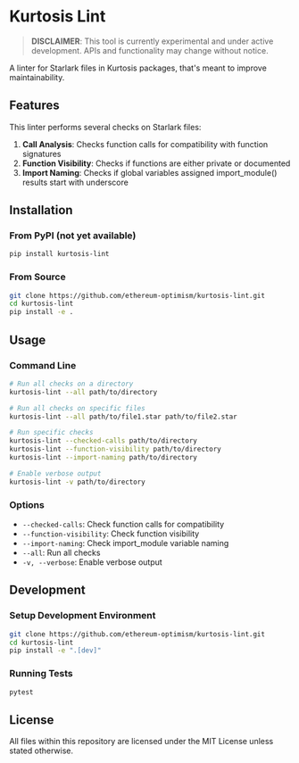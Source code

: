 # Kurtosis Lint

> **DISCLAIMER**: This tool is currently experimental and under active development. APIs and functionality may change without notice.

A linter for Starlark files in Kurtosis packages, that's meant to improve maintainability.

## Features

This linter performs several checks on Starlark files:

1. **Call Analysis**: Checks function calls for compatibility with function signatures
2. **Function Visibility**: Checks if functions are either private or documented
3. **Import Naming**: Checks if global variables assigned import_module() results start with underscore

## Installation

### From PyPI (not yet available)

```bash
pip install kurtosis-lint
```

### From Source

```bash
git clone https://github.com/ethereum-optimism/kurtosis-lint.git
cd kurtosis-lint
pip install -e .
```

## Usage

### Command Line

```bash
# Run all checks on a directory
kurtosis-lint --all path/to/directory

# Run all checks on specific files
kurtosis-lint --all path/to/file1.star path/to/file2.star

# Run specific checks
kurtosis-lint --checked-calls path/to/directory
kurtosis-lint --function-visibility path/to/directory
kurtosis-lint --import-naming path/to/directory

# Enable verbose output
kurtosis-lint -v path/to/directory
```

### Options

- `--checked-calls`: Check function calls for compatibility
- `--function-visibility`: Check function visibility
- `--import-naming`: Check import_module variable naming
- `--all`: Run all checks
- `-v, --verbose`: Enable verbose output

## Development

### Setup Development Environment

```bash
git clone https://github.com/ethereum-optimism/kurtosis-lint.git
cd kurtosis-lint
pip install -e ".[dev]"
```

### Running Tests

```bash
pytest
```

## License

All files within this repository are licensed under the MIT License unless stated otherwise.
